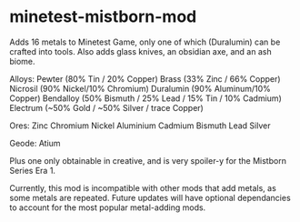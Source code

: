 # minetest-mistborn-mod

Adds 16 metals to Minetest Game, only one of which (Duralumin) can be crafted into tools. Also adds glass knives, an obsidian axe, and an ash biome.

Alloys:
	Pewter (80% Tin / 20% Copper)
	Brass (33% Zinc / 66% Copper)
	Nicrosil (90% Nickel/10% Chromium)
	Duralumin (90% Aluminum/10% Copper)
	Bendalloy (50% Bismuth / 25% Lead / 15% Tin / 10% Cadmium)
	Electrum (~50% Gold / ~50% Silver / trace Copper)

Ores:
	Zinc
	Chromium
	Nickel
	Aluminium
	Cadmium
	Bismuth
	Lead
	Silver

 Geode:
   Atium

Plus one only obtainable in creative, and is very spoiler-y for the Mistborn Series Era 1.



Currently, this mod is incompatible with other mods that add metals, as some metals are repeated. Future updates will have optional dependancies to account for the most popular metal-adding mods.
